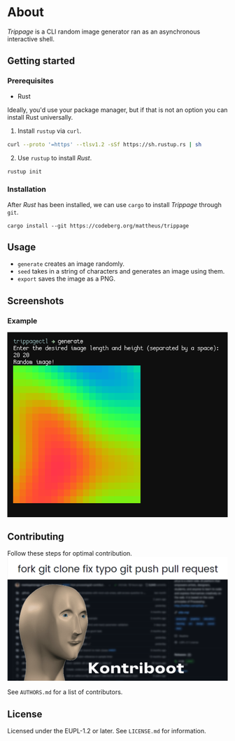 # About
*Trippage* is a CLI random image generator ran as an asynchronous interactive shell.

## Getting started
### Prerequisites
* Rust

Ideally, you'd use your package manager, but if that is not an option you can install Rust universally.

1. Install `rustup` via `curl`.
```sh
curl --proto '=https' --tlsv1.2 -sSf https://sh.rustup.rs | sh
```

2. Use `rustup` to install *Rust*.
```sh
rustup init
```

### Installation
After *Rust* has been installed, we can use `cargo` to install *Trippage* through `git`.
```
cargo install --git https://codeberg.org/mattheus/trippage
```

## Usage
* `generate` creates an image randomly.
* `seed` takes in a string of characters and generates an image using them.
* `export` saves the image as a PNG.

## Screenshots
### Example
![Example](example.png)

## Contributing
Follow these steps for optimal contribution.
![Kontriboot](kontriboot.png)

See `AUTHORS.md` for a list of contributors.

## License
Licensed under the EUPL-1.2 or later. See `LICENSE.md` for information.
